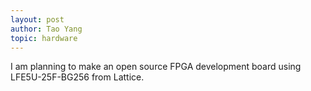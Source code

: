 ```yaml
---
layout: post
author: Tao Yang
topic: hardware
---
```


I am planning to make an open source FPGA development board using LFE5U-25F-BG256 from Lattice.
